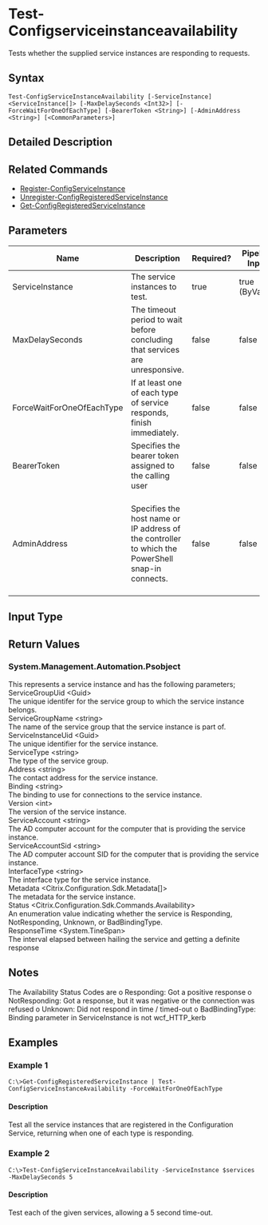 ﻿
# Test-Configserviceinstanceavailability
Tests whether the supplied service instances are responding to requests.
## Syntax
```
Test-ConfigServiceInstanceAvailability [-ServiceInstance] <ServiceInstance[]> [-MaxDelaySeconds <Int32>] [-ForceWaitForOneOfEachType] [-BearerToken <String>] [-AdminAddress <String>] [<CommonParameters>]
```
## Detailed Description



## Related Commands

* [Register-ConfigServiceInstance](../Register-ConfigServiceInstance/)
* [Unregister-ConfigRegisteredServiceInstance](../Unregister-ConfigRegisteredServiceInstance/)
* [Get-ConfigRegisteredServiceInstance](../Get-ConfigRegisteredServiceInstance/)
## Parameters
| Name   | Description | Required? | Pipeline Input | Default Value |
| --- | --- | --- | --- | --- |
| ServiceInstance | The service instances to test. | true | true (ByValue) |  |
| MaxDelaySeconds | The timeout period to wait before concluding that services are unresponsive. | false | false | Infinite |
| ForceWaitForOneOfEachType | If at least one of each type of service responds, finish immediately. | false | false |  |
| BearerToken | Specifies the bearer token assigned to the calling user | false | false |  |
| AdminAddress | Specifies the host name or IP address of the controller to which the PowerShell snap-in connects. | false | false | 'LocalHost'.  Once a value is specified by any command, this value becomes the new default. |

## Input Type

### 

## Return Values

### System.Management.Automation.Psobject
This represents a service instance and has the following parameters;<br>    ServiceGroupUid &lt;Guid&gt;<br>        The unique identifer for the service group to which the service instance belongs.<br>    ServiceGroupName &lt;string&gt;<br>        The name of the service group that the service instance is part of.<br>    ServiceInstanceUid &lt;Guid&gt;<br>        The unique identifier for the service instance.<br>    ServiceType &lt;string&gt;<br>        The type of the service group.<br>    Address &lt;string&gt;<br>        The contact address for the service instance.<br>    Binding &lt;string&gt;<br>        The binding to use for connections to the service instance.<br>    Version &lt;int&gt;<br>        The version of the service instance.<br>    ServiceAccount &lt;string&gt;<br>        The AD computer account for the computer that is providing the service instance.<br>    ServiceAccountSid &lt;string&gt;<br>        The AD computer account SID for the computer that is providing the service instance.<br>    InterfaceType &lt;string&gt;<br>        The interface type for the service instance.<br>    Metadata &lt;Citrix.Configuration.Sdk.Metadata\[\]&gt;<br>        The metadata for the service instance.<br>    Status &lt;Citrix.Configuration.Sdk.Commands.Availability&gt;<br>        An enumeration value indicating whether the service is Responding, NotResponding, Unknown, or BadBindingType.<br>    ResponseTime &lt;System.TineSpan&gt;<br>        The interval elapsed between hailing the service and getting a definite response
## Notes
The Availability Status Codes are o Responding: Got a positive response o NotResponding: Got a response, but it was negative or the connection was refused o Unknown: Did not respond in time / timed-out o BadBindingType: Binding parameter in ServiceInstance is not wcf\_HTTP\_kerb
## Examples

### Example 1
```
C:\>Get-ConfigRegisteredServiceInstance | Test-ConfigServiceInstanceAvailability -ForceWaitForOneOfEachType
```
#### Description
Test all the service instances that are registered in the Configuration Service, returning when one of each type is responding.
### Example 2
```
C:\>Test-ConfigServiceInstanceAvailability -ServiceInstance $services -MaxDelaySeconds 5
```
#### Description
Test each of the given services, allowing a 5 second time-out.
